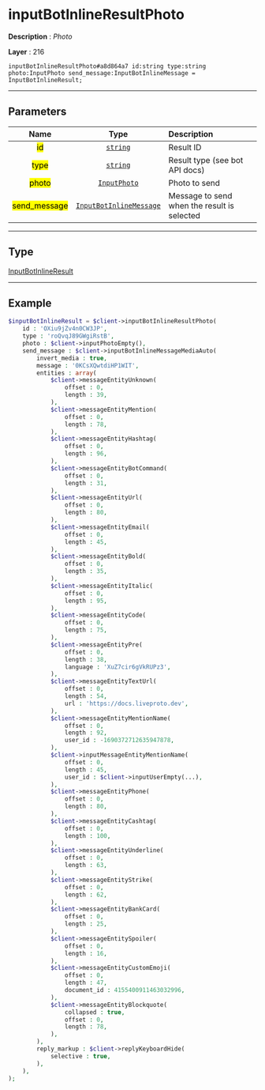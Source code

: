 # inputBotInlineResultPhoto

**Description** : *Photo*

**Layer** : 216

```tl
inputBotInlineResultPhoto#a8d864a7 id:string type:string photo:InputPhoto send_message:InputBotInlineMessage = InputBotInlineResult;
```

---

## Parameters

| Name | Type | Description |
| :---: | :---: | :--- |
| <mark>id</mark> | [`string`](type/string) | Result ID |
| <mark>type</mark> | [`string`](type/string) | Result type (see bot API docs) |
| <mark>photo</mark> | [`InputPhoto`](type/InputPhoto) | Photo to send |
| <mark>send_message</mark> | [`InputBotInlineMessage`](type/InputBotInlineMessage) | Message to send when the result is selected |

---

## Type

[InputBotInlineResult](type/InputBotInlineResult)

---

## Example

```php
$inputBotInlineResult = $client->inputBotInlineResultPhoto(
	id : 'OXiu9jZv4n0CW3JP',
	type : 'roQvqJ89GWgiRstB',
	photo : $client->inputPhotoEmpty(),
	send_message : $client->inputBotInlineMessageMediaAuto(
		invert_media : true,
		message : '0KCsXQwtdiHP1WIT',
		entities : array(
			$client->messageEntityUnknown(
				offset : 0,
				length : 39,
			),
			$client->messageEntityMention(
				offset : 0,
				length : 78,
			),
			$client->messageEntityHashtag(
				offset : 0,
				length : 96,
			),
			$client->messageEntityBotCommand(
				offset : 0,
				length : 31,
			),
			$client->messageEntityUrl(
				offset : 0,
				length : 80,
			),
			$client->messageEntityEmail(
				offset : 0,
				length : 45,
			),
			$client->messageEntityBold(
				offset : 0,
				length : 35,
			),
			$client->messageEntityItalic(
				offset : 0,
				length : 95,
			),
			$client->messageEntityCode(
				offset : 0,
				length : 75,
			),
			$client->messageEntityPre(
				offset : 0,
				length : 38,
				language : 'XuZ7cir6gVkRUPz3',
			),
			$client->messageEntityTextUrl(
				offset : 0,
				length : 54,
				url : 'https://docs.liveproto.dev',
			),
			$client->messageEntityMentionName(
				offset : 0,
				length : 92,
				user_id : -1690372712635947878,
			),
			$client->inputMessageEntityMentionName(
				offset : 0,
				length : 45,
				user_id : $client->inputUserEmpty(...),
			),
			$client->messageEntityPhone(
				offset : 0,
				length : 80,
			),
			$client->messageEntityCashtag(
				offset : 0,
				length : 100,
			),
			$client->messageEntityUnderline(
				offset : 0,
				length : 63,
			),
			$client->messageEntityStrike(
				offset : 0,
				length : 62,
			),
			$client->messageEntityBankCard(
				offset : 0,
				length : 25,
			),
			$client->messageEntitySpoiler(
				offset : 0,
				length : 16,
			),
			$client->messageEntityCustomEmoji(
				offset : 0,
				length : 47,
				document_id : 4155400911463032996,
			),
			$client->messageEntityBlockquote(
				collapsed : true,
				offset : 0,
				length : 78,
			),
		),
		reply_markup : $client->replyKeyboardHide(
			selective : true,
		),
	),
);
```